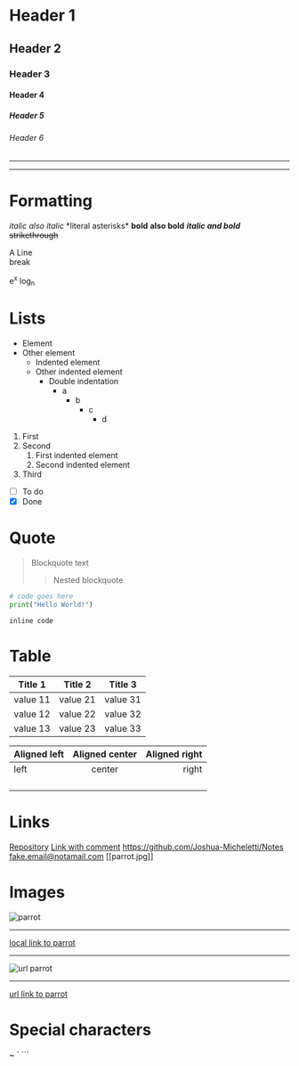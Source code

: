 # Header 1
## Header 2
### Header 3
#### Header 4
##### Header 5
###### Header 6

---
***

# Formatting

*italic*
_also italic_
\*literal asterisks\*
**bold**
__also bold__
***italic and bold***
~~strikethrough~~

A
Line  
break

e<sup>x</sup>
log<sub>n</sub>

# Lists

- Element
- Other element
	- Indented element
	- Other indented element
		- Double indentation
			- a
				- b
					- c
						- d

1. First
2. Second
	1. First indented element
	2. Second indented element
3. Third

- [ ] To do
- [x] Done

# Quote

> Blockquote text
>> Nested blockquote

```python
# code goes here
print("Hello World!")
```
`inline code`
# Table

| Title 1 | Title 2 | Title 3 |
| --- | --- | --- |
| value 11 | value 21 | value 31 |
| value 12 | value 22 | value 32 |
| value 13 | value 23 | value 33 |

| Aligned left | Aligned center | Aligned right |
|:------------ |:--------------:| -------------:|
| left         |     center     |         right |
|              |                |               |
|              |                |               |
|              |                |               |
|              |                |               |

# Links
[Repository](https://github.com/Joshua-Micheletti/Notes)
[Link with comment](https://github.com/Joshua-Micheletti/Notes "Best notes ever")
<https://github.com/Joshua-Micheletti/Notes>
<fake.email@notamail.com>
[[parrot.jpg]]

# Images

![parrot](parrot.jpg)

---------
[local link to parrot](parrot.jpg)

-----------
![url parrot](https://i.pinimg.com/736x/c3/32/f8/c332f8b3efe4e298c52b4e20551c043e.jpg)

---
[url link to parrot](https://i.pinimg.com/736x/c3/32/f8/c332f8b3efe4e298c52b4e20551c043e.jpg)




# Special characters
~
\`
\`\`\`

